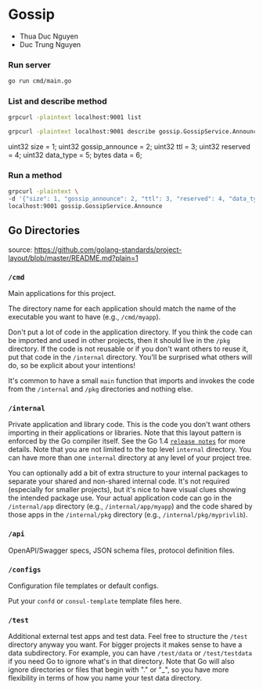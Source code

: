 # Gossip

- Thua Duc Nguyen
- Duc Trung Nguyen

### Run server
```bash
go run cmd/main.go 
```

### List and describe method
```bash
grpcurl -plaintext localhost:9001 list 

grpcurl -plaintext localhost:9001 describe gossip.GossipService.Announce                                                      
```

uint32 size = 1;
uint32 gossip_announce = 2;
uint32 ttl = 3;
uint32 reserved = 4;
uint32 data_type = 5;
bytes data = 6;

### Run a method
```bash
grpcurl -plaintext \
-d '{"size": 1, "gossip_announce": 2, "ttl": 3, "reserved": 4, "data_type": 5, "data": "data"}' \
localhost:9001 gossip.GossipService.Announce
```

## Go Directories

source: https://github.com/golang-standards/project-layout/blob/master/README.md?plain=1

### `/cmd`

Main applications for this project.

The directory name for each application should match the name of the executable you want to have (e.g., `/cmd/myapp`).

Don't put a lot of code in the application directory. If you think the code can be imported and used in other projects, then it should live in the `/pkg` directory. If the code is not reusable or if you don't want others to reuse it, put that code in the `/internal` directory. You'll be surprised what others will do, so be explicit about your intentions!

It's common to have a small `main` function that imports and invokes the code from the `/internal` and `/pkg` directories and nothing else.

### `/internal`

Private application and library code. This is the code you don't want others importing in their applications or libraries. Note that this layout pattern is enforced by the Go compiler itself. See the Go 1.4 [`release notes`](https://golang.org/doc/go1.4#internalpackages) for more details. Note that you are not limited to the top level `internal` directory. You can have more than one `internal` directory at any level of your project tree.

You can optionally add a bit of extra structure to your internal packages to separate your shared and non-shared internal code. It's not required (especially for smaller projects), but it's nice to have visual clues showing the intended package use. Your actual application code can go in the `/internal/app` directory (e.g., `/internal/app/myapp`) and the code shared by those apps in the `/internal/pkg` directory (e.g., `/internal/pkg/myprivlib`).

### `/api`

OpenAPI/Swagger specs, JSON schema files, protocol definition files.

### `/configs`

Configuration file templates or default configs.

Put your `confd` or `consul-template` template files here.

### `/test`

Additional external test apps and test data. Feel free to structure the `/test` directory anyway you want. For bigger projects it makes sense to have a data subdirectory. For example, you can have `/test/data` or `/test/testdata` if you need Go to ignore what's in that directory. Note that Go will also ignore directories or files that begin with "." or "_", so you have more flexibility in terms of how you name your test data directory.
